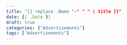 ```yaml
---
title: "{{ replace .Name "-" " " | title }}"
date: {{ .Date }}
draft: true
categories: ["Advertisements"]
tags: ["Advertisements"]
---
```


